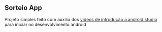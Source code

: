 ## Sorteio App

Projeto simples feito com auxílio dos [videos de introducão a android studio](https://www.youtube.com/watch?v=46aK7w7rUkY) para iniciar no desenvolvimento android
